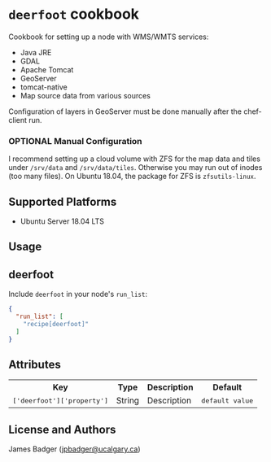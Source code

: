 # `deerfoot` cookbook

Cookbook for setting up a node with WMS/WMTS services:

* Java JRE
* GDAL
* Apache Tomcat
* GeoServer
* tomcat-native
* Map source data from various sources

Configuration of layers in GeoServer must be done manually after the chef-client run.

### OPTIONAL Manual Configuration

I recommend setting up a cloud volume with ZFS for the map data and tiles under `/srv/data` and `/srv/data/tiles`. Otherwise you may run out of inodes (too many files). On Ubuntu 18.04, the package for ZFS is `zfsutils-linux`.

## Supported Platforms

* Ubuntu Server 18.04 LTS

## Usage

## deerfoot

Include `deerfoot` in your node's `run_list`:

```json
{
  "run_list": [
    "recipe[deerfoot]"
  ]
}
```

## Attributes

<table>
  <tr>
    <th>Key</th>
    <th>Type</th>
    <th>Description</th>
    <th>Default</th>
  </tr>
  <tr>
    <td><tt>['deerfoot']['property']</tt></td>
    <td>String</td>
    <td>Description</td>
    <td><tt>default value</tt></td>
  </tr>
</table>

## License and Authors

James Badger (jpbadger@ucalgary.ca)
